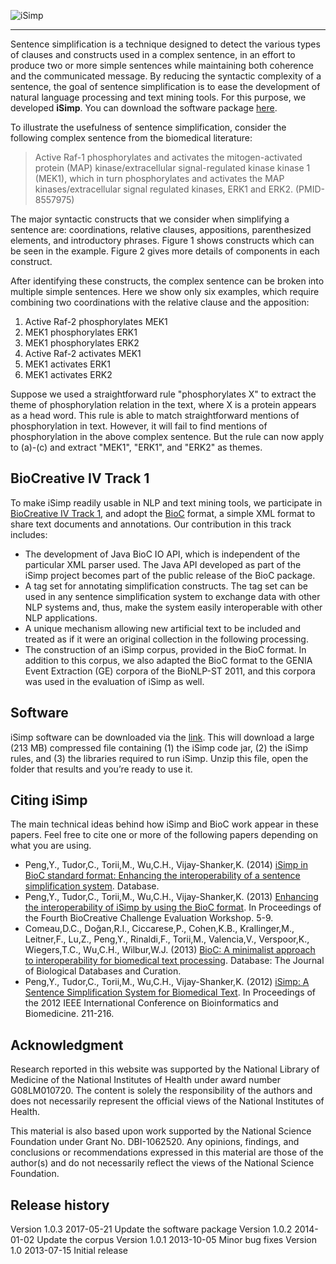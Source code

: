 ![iSimp](https://research.bioinformatics.udel.edu/isimp/images/isimplogo3.png)

-----------------------


Sentence simplification is a technique designed to detect the various types of clauses and constructs used in a 
complex sentence, in an effort to produce two or more simple sentences while maintaining both coherence and the 
communicated message. By reducing the syntactic complexity of a sentence, the goal of sentence simplification is 
to ease the development of natural language processing and text mining tools. For this purpose, we developed **iSimp**. 
You can download the software package [here](https://research.bioinformatics.udel.edu/isimp/software.html).

To illustrate the usefulness of sentence simplification, consider the following complex sentence from the biomedical 
literature:

> Active Raf-1 phosphorylates and activates the mitogen-activated protein (MAP) kinase/extracellular signal-regulated 
> kinase kinase 1 (MEK1), which in turn phosphorylates and activates the MAP kinases/extracellular signal regulated 
> kinases, ERK1 and ERK2. (PMID-8557975)

The major syntactic constructs that we consider when simplifying a sentence are: coordinations, relative clauses, 
appositions, parenthesized elements, and introductory phrases. Figure 1 shows constructs which can be seen in the 
example. Figure 2 gives more details of components in each construct.

After identifying these constructs, the complex sentence can be broken into multiple simple sentences. Here we show 
only six examples, which require combining two coordinations with the relative clause and the apposition:

1.  Active Raf-2 phosphorylates MEK1
2.  MEK1 phosphorylates ERK1
3.  MEK1 phosphorylates ERK2
4.  Active Raf-2 activates MEK1
5.  MEK1 activates ERK1
6.  MEK1 activates ERK2

Suppose we used a straightforward rule "phosphorylates X" to extract the theme of phosphorylation relation in the 
text, where X is a protein appears as a head word. This rule is able to match straightforward mentions of 
phosphorylation in text. However, it will fail to find mentions of phosphorylation in the above complex sentence. 
But the rule can now apply to (a)-(c) and extract "MEK1", "ERK1", and "ERK2" as themes.

## BioCreative IV Track 1

To make iSimp readily usable in NLP and text mining tools, we participate in [BioCreative IV Track 1](http://www.biocreative.org/tasks/biocreative-iv/track-1-interoperability/), 
and adopt the [BioC](http://www.ncbi.nlm.nih.gov/CBBresearch/Dogan/BioC/) format, a simple XML format to share text 
documents and annotations. Our contribution in this track includes:

* The development of Java BioC IO API, which is independent of the particular XML parser used. The Java API developed 
as part of the iSimp project becomes part of the public release of the BioC package.
* A tag set for annotating simplification constructs. The tag set can be used in any sentence simplification system 
to exchange data with other NLP systems and, thus, make the system easily interoperable with other NLP applications.
* A unique mechanism allowing new artificial text to be included and treated as if it were an original collection in 
the following processing.
* The construction of an iSimp corpus, provided in the BioC format. In addition to this corpus, we also adapted 
the BioC format to the GENIA Event Extraction (GE) corpora of the BioNLP-ST 2011, and this corpora was used in the 
evaluation of iSimp as well.

## Software

iSimp software can be downloaded via the [link](https://research.bioinformatics.udel.edu/isimp/corpus/isimp_v2.tar.gz). 
This will download a large (213 MB) compressed file containing 
(1) the iSimp code jar, (2) the iSimp rules, and (3) the libraries required to run iSimp. Unzip this file, open 
the folder that results and you’re ready to use it.



## Citing iSimp

The main technical ideas behind how iSimp and BioC work appear in these papers. Feel free to cite one or more of the 
following papers depending on what you are using.

* Peng,Y., Tudor,C., Torii,M., Wu,C.H., Vijay-Shanker,K. (2014) [iSimp in BioC standard format: Enhancing the interoperability of a sentence simplification system](http://database.oxfordjournals.org/content/2014/bau038). Database.
* Peng,Y., Tudor,C., Torii,M., Wu,C.H., Vijay-Shanker,K. (2013) [Enhancing the interoperability of iSimp by using the BioC format](http://www.biocreative.org/media/store/files/2013/ProceedingsBioCreativeIV_vol1_.pdf). In Proceedings of the Fourth BioCreative Challenge Evaluation Workshop. 5-9.
* Comeau,D.C., Doğan,R.I., Ciccarese,P., Cohen,K.B., Krallinger,M., Leitner,F., Lu,Z., Peng,Y., Rinaldi,F., Torii,M., Valencia,V., Verspoor,K., Wiegers,T.C., Wu,C.H., Wilbur,W.J. (2013) [BioC: A minimalist approach to interoperability for biomedical text processing](http://database.oxfordjournals.org/content/2013/bat064.abstract). Database: The Journal of Biological Databases and Curation.
* Peng,Y., Tudor,C., Torii,M., Wu,C.H., Vijay-Shanker,K. (2012) [iSimp: A Sentence Simplification System for Biomedical Text](http://ieeexplore.ieee.org/xpl/articleDetails.jsp?arnumber=6392671). In Proceedings of the 2012 IEEE International Conference on Bioinformatics and Biomedicine. 211-216.


## Acknowledgment

Research reported in this website was supported by the National Library of Medicine of the National Institutes of 
Health under award number G08LM010720. The content is solely the responsibility of the authors and does not 
necessarily represent the official views of the National Institutes of Health.

This material is also based upon work supported by the National Science Foundation under Grant No. DBI-1062520. 
Any opinions, findings, and conclusions or recommendations expressed in this material are those of the author(s) 
and do not necessarily reflect the views of the National Science Foundation.

## Release history

Version 1.0.3 	2017-05-21 	Update the software package
Version 1.0.2 	2014-01-02 	Update the corpus
Version 1.0.1 	2013-10-05 	Minor bug fixes
Version 1.0 	2013-07-15 	Initial release
